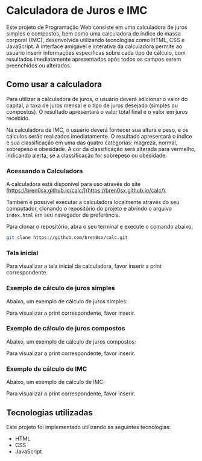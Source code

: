 # Calculadora de Juros e IMC

Este projeto de Programação Web consiste em uma calculadora de juros simples e compostos, bem como uma calculadora de índice de massa corporal (IMC), desenvolvida utilizando tecnologias como HTML, CSS e JavaScript. A interface amigável e interativa da calculadora permite ao usuário inserir informações específicas sobre cada tipo de cálculo, com resultados imediatamente apresentados após todos os campos serem preenchidos ou alterados.

## Como usar a calculadora

Para utilizar a calculadora de juros, o usuário deverá adicionar o valor do capital, a taxa de juros mensal e o tipo de juros desejado (simples ou compostos). O resultado apresentará o valor total final e o valor em juros recebido.

Na calculadora de IMC, o usuário deverá fornecer sua altura e peso, e os cálculos serão realizados imediatamente. O resultado apresentará o índice e sua classificação em uma das quatro categorias: magreza, normal, sobrepeso e obesidade. A cor da classificação será alterada para vermelho, indicando alerta, se a classificação for sobrepeso ou obesidade.

### Acessando a Calculadora

A calculadora está disponível para uso através do site [https://bren0sx.github.io/calc/](https://bren0sx.github.io/calc/). 

Também é possível executar a calculadora localmente através do seu computador, clonando o repositório do projeto e abrindo o arquivo `index.html` em seu navegador de preferência.

Para clonar o repositório, abra o seu terminal e execute o comando abaixo:

```sh
git clone https://github.com/bren0sx/calc.git
```

### Tela inicial

Para visualizar a tela inicial da calculadora, favor inserir a print correspondente.

### Exemplo de cálculo de juros simples

Abaixo, um exemplo de cálculo de juros simples:

Para visualizar a print correspondente, favor inserir.

### Exemplo de cálculo de juros compostos

Abaixo, um exemplo de cálculo de juros compostos:

Para visualizar a print correspondente, favor inserir.

### Exemplo de cálculo de IMC

Abaixo, um exemplo de cálculo de IMC:

Para visualizar a print correspondente, favor inserir.

## Tecnologias utilizadas

Este projeto foi implementado utilizando as seguintes tecnologias:

- HTML
- CSS
- JavaScript
